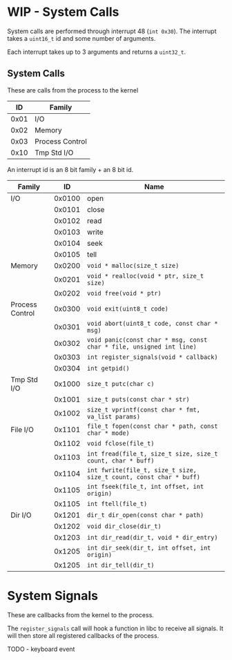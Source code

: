 # WIP - System Calls

System calls are performed through interrupt 48 (`int 0x30`). The interrupt
takes a `uint16_t` id and some number of arguments.

Each interrupt takes up to 3 arguments and returns a `uint32_t`.

## System Calls

These are calls from the process to the kernel

| ID   | Family          |
| ---- | --------------- |
| 0x01 | I/O             |
| 0x02 | Memory          |
| 0x03 | Process Control |
| 0x10 | Tmp Std I/O     |

An interrupt id is an 8 bit family + an 8 bit id.

| Family          | ID     | Name                                                                 |
| --------------- | ------ | -------------------------------------------------------------------- |
| I/O             | 0x0100 | open                                                                 |
|                 | 0x0101 | close                                                                |
|                 | 0x0102 | read                                                                 |
|                 | 0x0103 | write                                                                |
|                 | 0x0104 | seek                                                                 |
|                 | 0x0105 | tell                                                                 |
| Memory          | 0x0200 | `void * malloc(size_t size)`                                         |
|                 | 0x0201 | `void * realloc(void * ptr, size_t size)`                            |
|                 | 0x0202 | `void free(void * ptr)`                                              |
| Process Control | 0x0300 | `void exit(uint8_t code)`                                            |
|                 | 0x0301 | `void abort(uint8_t code, const char * msg)`                         |
|                 | 0x0302 | `void panic(const char * msg, const char * file, unsigned int line)` |
|                 | 0x0303 | `int register_signals(void * callback)`                              |
|                 | 0x0304 | `int getpid()`                                                       |
| Tmp Std I/O     | 0x1000 | `size_t putc(char c)`                                                |
|                 | 0x1001 | `size_t puts(const char * str)`                                      |
|                 | 0x1002 | `size_t vprintf(const char * fmt, va_list params)`                   |
| File I/O        | 0x1101 | `file_t fopen(const char * path, const char * mode)`                 |
|                 | 0x1102 | `void fclose(file_t)`                                                |
|                 | 0x1103 | `int fread(file_t, size_t size, size_t count, char * buff)`          |
|                 | 0x1104 | `int fwrite(file_t, size_t size, size_t count, const char * buff)`   |
|                 | 0x1105 | `int fseek(file_t, int offset, int origin)`                          |
|                 | 0x1105 | `int ftell(file_t)`                                                  |
| Dir I/O         | 0x1201 | `dir_t dir_open(const char * path)`                                  |
|                 | 0x1202 | `void dir_close(dir_t)`                                              |
|                 | 0x1203 | `int dir_read(dir_t, void * dir_entry)`                              |
|                 | 0x1205 | `int dir_seek(dir_t, int offset, int origin)`                        |
|                 | 0x1205 | `int dir_tell(dir_t)`                                                |

# System Signals

These are callbacks from the kernel to the process.

The `register_signals` call will hook a function in libc to receive all signals.
It will then store all registered callbacks of the process.

TODO - keyboard event
